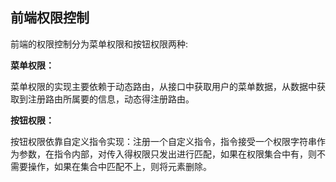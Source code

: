 ## 前端权限控制

前端的权限控制分为菜单权限和按钮权限两种:

**菜单权限：**

​	菜单权限的实现主要依赖于动态路由，从接口中获取用户的菜单数据，从数据中获取到注册路由所属要的信息，动态得注册路由。

**按钮权限：**

​	按钮权限依靠自定义指令实现：注册一个自定义指令，指令接受一个权限字符串作为参数，在指令内部，对传入得权限只发出进行匹配，如果在权限集合中有，则不需要操作，如果在集合中匹配不上，则将元素删除。

